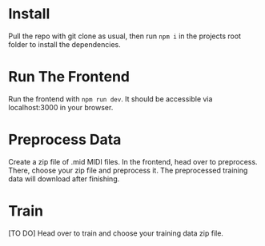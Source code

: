 # Install
Pull the repo with git clone as usual, then run `npm i` in the projects root folder to install the dependencies.

# Run The Frontend
Run the frontend with `npm run dev`. It should be accessible via localhost:3000 in your browser.

# Preprocess Data
Create a zip file of .mid MIDI files. In the frontend, head over to preprocess. There, choose your zip file and preprocess it. The preprocessed training data will download after finishing.

# Train
[TO DO]
Head over to train and choose your training data zip file.
